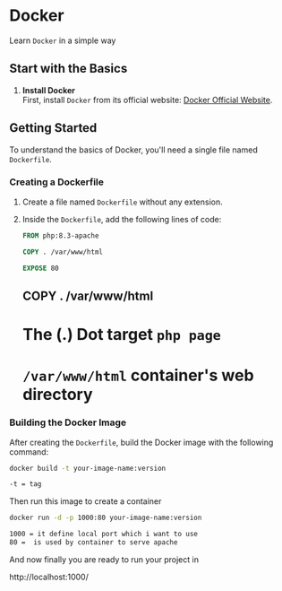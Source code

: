 # Docker

Learn `Docker` in a simple way

## Start with the Basics

1. **Install Docker**  
   First, install `Docker` from its official website: [Docker Official Website](https://www.docker.com/).

## Getting Started

To understand the basics of Docker, you'll need a single file named `Dockerfile`.

### Creating a Dockerfile

1. Create a file named `Dockerfile` without any extension.
2. Inside the `Dockerfile`, add the following lines of code:

    ```Dockerfile
    FROM php:8.3-apache

    COPY . /var/www/html

    EXPOSE 80
    ```

    ## COPY . /var/www/html
      # The (.) Dot target `php page`
      #  `/var/www/html` container's web directory

### Building the Docker Image

After creating the `Dockerfile`, build the Docker image with the following command:

```bash
docker build -t your-image-name:version

-t = tag

```

Then run this image to create a container

```bash
docker run -d -p 1000:80 your-image-name:version

1000 = it define local port which i want to use 
80 =  is used by container to serve apache

```
And now finally you are ready to run your project in 

http://localhost:1000/
